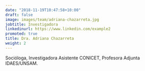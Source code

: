 ```yaml
---
date: "2018-11-19T10:47:58+10:00"
draft: false
image: images/team/adriana-chazarreta.jpg
jobtitle: Investigadora
linkedinurl: https://www.linkedin.com/example2
promoted: true
title: Dra. Adriana Chazarreta
weight: 2
---
```


Socióloga, Investigadora Asistente CONICET, Profesora Adjunta IDAES/UNSAM.